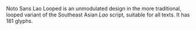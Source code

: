 Noto Sans Lao Looped is an unmodulated design in the more traditional, looped variant of the Southeast Asian _Lao_ script, suitable for all texts. It has 181 glyphs.